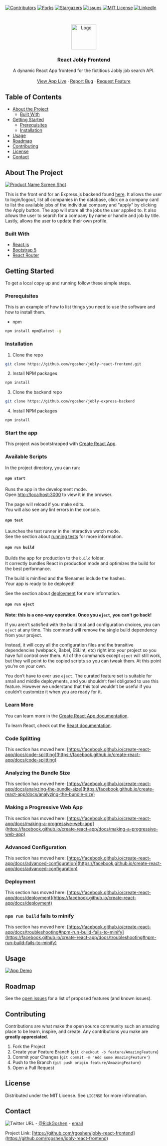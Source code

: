 <!-- PROJECT SHIELDS -->

[![Contributors][contributors-shield]][contributors-url]
[![Forks][forks-shield]][forks-url]
[![Stargazers][stars-shield]][stars-url]
[![Issues][issues-shield]][issues-url]
[![MIT License][license-shield]][license-url]
[![LinkedIn][linkedin-shield]][linkedin-url]

<!-- PROJECT LOGO -->
<br />
<p align="center">
  <a href="https://github.com/rgoshen/jobly-react-frontend">
    <img src="images/react-logo.png" alt="Logo" width="80" height="80">
  </a>

  <h3 align="center">React Jobly Frontend</h3>

  <p align="center">
    A dynamic React App frontend for the fictitious Jobly job search API.
    <br />
    <br />
    <a href="https://react-jobly-rg.surge.sh/">View App Live</a>
    ·
    <a href="https://github.com/rgoshen/jobly-react-frontend/issues">Report Bug</a>
    ·
    <a href="https://github.com/rgoshen/jobly-react-frontend/issues">Request Feature</a>
  </p>
</p>

<!-- TABLE OF CONTENTS -->

## Table of Contents

- [About the Project](#about-the-project)
  - [Built With](#built-with)
- [Getting Started](#getting-started)
  - [Prerequisites](#prerequisites)
  - [Installation](#installation)
- [Usage](#usage)
- [Roadmap](#roadmap)
- [Contributing](#contributing)
- [License](#license)
- [Contact](#contact)
<!-- - [Acknowledgements](#acknowledgements) -->

<!-- ABOUT THE PROJECT -->

## About The Project

[![Product Name Screen Shot][product-screenshot]](https://react-jobly-rg.surge.sh/)

This is the front end for an Express.js backend found [here](https://github.com/rgoshen/jobly-express-backend). It allows the user to login/logout, list all companies in the database, click on a company card to list the available jobs of the individual company and "apply" by clicking the Apply button. The app will store all the jobs the user applied to. It also allows the user to search for a company by name or handle and job by title. Lastly, allows the user to update their own profile.

### Built With

- [React.js](https://reactjs.org/)
- [Bootstrap 5](https://getbootstrap.com/)
- [React Router](https://reactrouter.com/)

<!-- GETTING STARTED -->

## Getting Started

To get a local copy up and running follow these simple steps.

### Prerequisites

This is an example of how to list things you need to use the software and how to install them.

- npm

```sh
npm install npm@latest -g
```

### Installation

1. Clone the repo

```sh
git clone https://github.com/rgoshen/jobly-react-frontend.git
```

2. Install NPM packages

```sh
npm install
```

3. Clone the backend repo

```sh
git clone https://github.com/rgoshen/jobly-express-backend
```

4. Install NPM packages

```sh
npm install
```

### Start the app

This project was bootstrapped with [Create React App](https://github.com/facebook/create-react-app).

### Available Scripts

In the project directory, you can run:

#### `npm start`

Runs the app in the development mode.\
Open [http://localhost:3000](http://localhost:3000) to view it in the browser.

The page will reload if you make edits.\
You will also see any lint errors in the console.

#### `npm test`

Launches the test runner in the interactive watch mode.\
See the section about [running tests](https://facebook.github.io/create-react-app/docs/running-tests) for more information.

#### `npm run build`

Builds the app for production to the `build` folder.\
It correctly bundles React in production mode and optimizes the build for the best performance.

The build is minified and the filenames include the hashes.\
Your app is ready to be deployed!

See the section about [deployment](https://facebook.github.io/create-react-app/docs/deployment) for more information.

#### `npm run eject`

**Note: this is a one-way operation. Once you `eject`, you can’t go back!**

If you aren’t satisfied with the build tool and configuration choices, you can `eject` at any time. This command will remove the single build dependency from your project.

Instead, it will copy all the configuration files and the transitive dependencies (webpack, Babel, ESLint, etc) right into your project so you have full control over them. All of the commands except `eject` will still work, but they will point to the copied scripts so you can tweak them. At this point you’re on your own.

You don’t have to ever use `eject`. The curated feature set is suitable for small and middle deployments, and you shouldn’t feel obligated to use this feature. However we understand that this tool wouldn’t be useful if you couldn’t customize it when you are ready for it.

### Learn More

You can learn more in the [Create React App documentation](https://facebook.github.io/create-react-app/docs/getting-started).

To learn React, check out the [React documentation](https://reactjs.org/).

### Code Splitting

This section has moved here: [https://facebook.github.io/create-react-app/docs/code-splitting](https://facebook.github.io/create-react-app/docs/code-splitting)

### Analyzing the Bundle Size

This section has moved here: [https://facebook.github.io/create-react-app/docs/analyzing-the-bundle-size](https://facebook.github.io/create-react-app/docs/analyzing-the-bundle-size)

### Making a Progressive Web App

This section has moved here: [https://facebook.github.io/create-react-app/docs/making-a-progressive-web-app](https://facebook.github.io/create-react-app/docs/making-a-progressive-web-app)

### Advanced Configuration

This section has moved here: [https://facebook.github.io/create-react-app/docs/advanced-configuration](https://facebook.github.io/create-react-app/docs/advanced-configuration)

### Deployment

This section has moved here: [https://facebook.github.io/create-react-app/docs/deployment](https://facebook.github.io/create-react-app/docs/deployment)

### `npm run build` fails to minify

This section has moved here: [https://facebook.github.io/create-react-app/docs/troubleshooting#npm-run-build-fails-to-minify](https://facebook.github.io/create-react-app/docs/troubleshooting#npm-run-build-fails-to-minify)

<!-- USAGE EXAMPLES -->

## Usage

[![App Demo][app-demo]](https://react-jobly-rg.surge.sh/)

<!-- ROADMAP -->

## Roadmap

See the [open issues](https://github.com/rgoshen/jobly-react-frontend/issues) for a list of proposed features (and known issues).

<!-- CONTRIBUTING -->

## Contributing

Contributions are what make the open source community such an amazing place to be learn, inspire, and create. Any contributions you make are **greatly appreciated**.

1. Fork the Project
2. Create your Feature Branch (`git checkout -b feature/AmazingFeature`)
3. Commit your Changes (`git commit -m 'Add some AmazingFeature'`)
4. Push to the Branch (`git push origin feature/AmazingFeature`)
5. Open a Pull Request

<!-- LICENSE -->

## License

Distributed under the MIT License. See `LICENSE` for more information.

<!-- CONTACT -->

## Contact

![Twitter URL](https://img.shields.io/twitter/url?style=social&url=https%3A%2F%2Ftwitter.com%2FRickGoshen) - [@RickGoshen](https://twitter.com/RickGoshen) - [email](mailto:rick.goshen@gmail.com)

Project Link: [https://github.com/rgoshen/jobly-react-frontend](https://github.com/rgoshen/jobly-react-frontend)

<!-- ACKNOWLEDGEMENTS -->

<!-- ## Acknowledgements -->

<!-- - []() -->
<!-- - []() -->
<!-- - []() -->

<!-- MARKDOWN LINKS & IMAGES -->
<!-- https://www.markdownguide.org/basic-syntax/#reference-style-links -->

[contributors-shield]: https://img.shields.io/github/contributors/rgoshen/jobly-react-frontend
[contributors-url]: https://github.com/rgoshen/jobly-react-frontend/graphs/contributors
[forks-shield]: https://img.shields.io/github/forks/rgoshen/jobly-react-frontend
[forks-url]: https://github.com/rgoshen/jobly-react-frontend/network/members
[stars-shield]: https://img.shields.io/github/stars/rgoshen/jobly-react-frontend
[stars-url]: https://github.com/rgoshen/jobly-react-frontend/stargazers
[issues-shield]: https://img.shields.io/github/issues/rgoshen/jobly-react-frontend
[issues-url]: https://github.com/rgoshen/jobly-react-frontend/issues
[license-shield]: https://img.shields.io/github/license/rgoshen/jobly-react-frontend
[license-url]: https://github.com/rgoshen/jobly-react-frontend/blob/master/LICENSE
[linkedin-shield]: https://img.shields.io/badge/-LinkedIn-black.svg?style=flat-square&logo=linkedin&colorB=555
[linkedin-url]: https://linkedin.com/in/rickgoshen
[product-screenshot]: images/landing_page.png
[app-demo]: images/jobly-demo.gif
